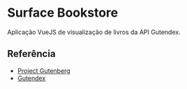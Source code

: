 
# Surface Bookstore

Aplicação VueJS de visualização de livros da API Gutendex.

## Referência

 - [Project Gutenberg](https://www.gutenberg.org)
 - [Gutendex](https://gutendex.com)
